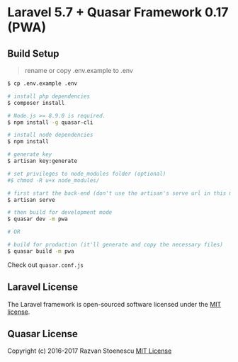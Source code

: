 # Laravel 5.7 + Quasar Framework 0.17 (PWA)

## Build Setup
> rename or copy  .env.example to .env

``` bash
$ cp .env.example .env
```

``` bash
# install php dependencies
$ composer install

# Node.js >= 8.9.0 is required.
$ npm install -g quasar-cli

# install node dependencies
$ npm install

# generate key
$ artisan key:generate

# set privileges to node_modules folder (optional)
#$ chmod -R u+x node_modules/

# first start the back-end (don't use the artisan's serve url in this mode)
$ artisan serve

# then build for development mode
$ quasar dev -m pwa

# OR

# build for production (it'll generate and copy the necessary files)
$ quasar build -m pwa
```

Check out `quasar.conf.js`


## Laravel License
The Laravel framework is open-sourced software licensed under the [MIT license](http://opensource.org/licenses/MIT).

## Quasar License
Copyright (c) 2016-2017 Razvan Stoenescu
[MIT License](http://en.wikipedia.org/wiki/MIT_License)

